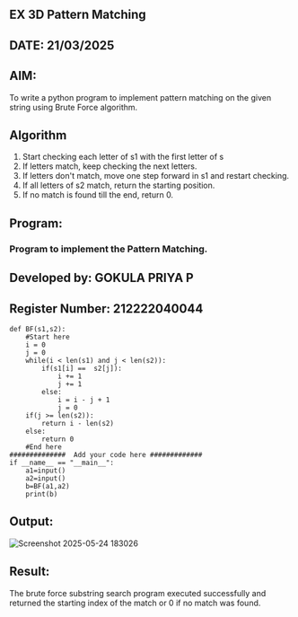 ## EX 3D Pattern Matching
## DATE: 21/03/2025
## AIM:
To write a python program to implement pattern matching on the given string using Brute Force algorithm.

## Algorithm
1. Start checking each letter of s1 with the first letter of s
2. If letters match, keep checking the next letters.
3. If letters don't match, move one step forward in s1 and restart checking.
4. If all letters of s2 match, return the starting position. 
5. If no match is found till the end, return 0.  

## Program:

### Program to implement the Pattern Matching.
## Developed by: GOKULA PRIYA P  
## Register Number: 212222040044 
```
def BF(s1,s2):
    #Start here
    i = 0
    j = 0
    while(i < len(s1) and j < len(s2)):
        if(s1[i] ==  s2[j]):
            i += 1
            j += 1
        else:
            i = i - j + 1
            j = 0
    if(j >= len(s2)):
        return i - len(s2)
    else:
        return 0
    #End here
##############  Add your code here #############
if __name__ == "__main__":
    a1=input() 
    a2=input() 
    b=BF(a1,a2)
    print(b)
```
## Output:
![Screenshot 2025-05-24 183026](https://github.com/user-attachments/assets/d43e8d9c-3c38-4b06-866a-a3b350935e28)

## Result:
The brute force substring search program executed successfully and returned the starting index of the match or 0 if no match was found.
